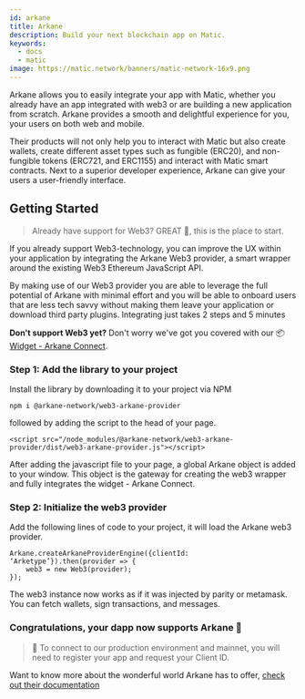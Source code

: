 ```yaml
---
id: arkane
title: Arkane
description: Build your next blockchain app on Matic.
keywords:
  - docs
  - matic
image: https://matic.network/banners/matic-network-16x9.png 
---
```


Arkane allows you to easily integrate your app with Matic, whether you already have an app integrated with web3 or are building a new application from scratch. Arkane provides a smooth and delightful experience for you, your users on both web and mobile.

Their products will not only help you to interact with Matic but also create wallets, create different asset types such as fungible (ERC20), and non-fungible tokens (ERC721, and ERC1155) and interact with Matic smart contracts. Next to a superior developer experience, Arkane can give your users a user-friendly interface.

## Getting Started
>Already have support for Web3? GREAT 🎉, this is the place to start.

If you already support Web3-technology, you can improve the UX within your application by integrating the Arkane Web3 provider, a smart wrapper around the existing Web3 Ethereum JavaScript API.

By making use of our Web3 provider you are able to leverage the full potential of Arkane with minimal effort and you will be able to onboard users that are less tech savvy without making them leave your application or download third party plugins. Integrating just takes 2 steps and 5 minutes


**Don't support Web3 yet?**
Don't worry we've got you covered with our 📦 [Widget - Arkane Connect](https://arkane.gitbook.io/widget/).





### Step 1: Add the library to your project 
Install the library by downloading it to your project via NPM

```
npm i @arkane-network/web3-arkane-provider
```

followed by adding the script to the head of your page.

```
<script src="/node_modules/@arkane-network/web3-arkane-provider/dist/web3-arkane-provider.js"></script>
```

After adding the javascript file to your page, a global Arkane object is added to your window. This object is the gateway for creating the web3 wrapper and fully integrates the widget - Arkane Connect.

### Step 2: Initialize the web3 provider
Add the following lines of code to your project, it will load the Arkane web3 provider.

```
Arkane.createArkaneProviderEngine({clientId: ‘Arketype’}).then(provider => {
    web3 = new Web3(provider);
});
```
The web3 instance now works as if it was injected by parity or metamask. You can fetch wallets, sign transactions, and messages.
### Congratulations, your dapp now supports Arkane 🎉
>🧙 To connect to our production environment and mainnet, you will need to register your app and request your Client ID.

Want to know more about the wonderful world Arkane has to offer, [check out their documentation](https://arkane.gitbook.io/widget/)
